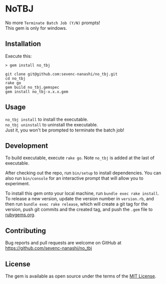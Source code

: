 # NoTBJ

No more `Terminate Batch Job (Y/N)` prompts!  
This gem is only for windows.

## Installation

Execute this:
```
> gem install no_tbj
```

<!--
This gem is not on rubygems.org, so you need to install it manually.
-->

```
git clone git@github.com:sevenc-nanashi/no_tbj.git
cd no_tbj
rake go
gem build no_tbj.gemspec
gem install no_tbj-x.x.x.gem
```

## Usage

`no_tbj install` to install the executable.  
`no_tbj uninstall` to uninstall the executable.  
Just it, you won't be prompted to terminate the batch job!

## Development

To build executable, execute `rake go`. Note `no_tbj` is added at the last of executable.

After checking out the repo, run `bin/setup` to install dependencies. You can also run `bin/console` for an interactive prompt that will allow you to experiment.

To install this gem onto your local machine, run `bundle exec rake install`. To release a new version, update the version number in `version.rb`, and then run `bundle exec rake release`, which will create a git tag for the version, push git commits and the created tag, and push the `.gem` file to [rubygems.org](https://rubygems.org).

## Contributing

Bug reports and pull requests are welcome on GitHub at https://github.com/sevenc-nanashi/no_tbj

## License

The gem is available as open source under the terms of the [MIT License](https://opensource.org/licenses/MIT).
